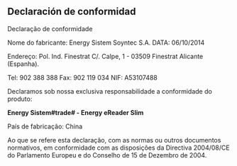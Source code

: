 ## Declaración de conformidad

Declaração de conformidade

Nome do fabricante: Energy Sistem Soyntec S.A.
DATA: 06/10/2014

Endereço: Pol. Ind. Finestrat C/. Calpe, 1 - 03509 Finestrat Alicante (Espanha).

Tel: 902 388 388
Fax: 902 119 034
NIF: A53107488

Declaramos sob nossa exclusiva responsabilidade a conformidade do produto:

**Energy Sistem#trade# - Energy eReader Slim**

País de fabricação: China

Ao que se refere esta declaração, com as normas ou outros documentos normativos, em conformidade com as disposições da Directiva 2004/08/CE do Parlamento Europeu e do Conselho de 15 de Dezembro de 2004.
